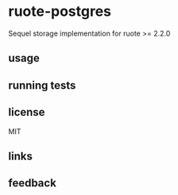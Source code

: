 
# ruote-postgres

Sequel storage implementation for ruote >= 2.2.0


## usage


## running tests


## license

MIT


## links


## feedback


